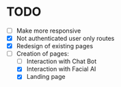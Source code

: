 # TODO

- [ ] Make more responsive
- [x] Not authenticated user only routes
- [x] Redesign of existing pages
- [ ] Creation of pages:
  - [ ] Interaction with Chat Bot
  - [x] Interaction with Facial AI
  - [x] Landing page
